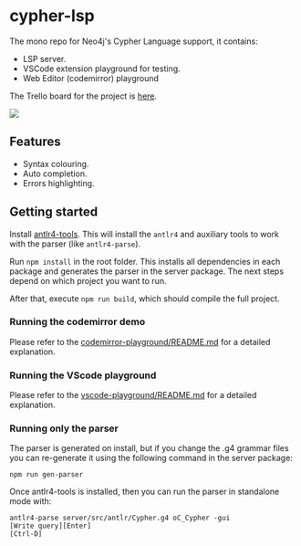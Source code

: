 # cypher-lsp

The mono repo for Neo4j's Cypher Language support, it contains:

- LSP server.
- VSCode extension playground for testing.
- Web Editor (codemirror) playground

The Trello board for the project is [here](https://trello.com/b/0MAa3MMW/cypher-language-support).

![](./imgs/auto-completion.gif)

## Features

- Syntax colouring.
- Auto completion.
- Errors highlighting.

## Getting started

Install [antlr4-tools](https://github.com/antlr/antlr4-tools). This will install the `antlr4` and auxiliary tools to work with the parser (like `antlr4-parse`).

Run `npm install` in the root folder. This installs all dependencies in each package and generates the parser in the server package. The next steps depend on which project you want to run.

After that, execute `npm run build`, which should compile the full project.

### Running the codemirror demo

Please refer to the [codemirror-playground/README.md](./packages/codemirror-playground/README.md) for a detailed explanation.

### Running the VScode playground

Please refer to the [vscode-playground/README.md](./packages/vscode-playground/README.md) for a detailed explanation.

### Running only the parser

The parser is generated on install, but if you change the .g4 grammar files you can re-generate it using the following command in the server package:

```
npm run gen-parser
```

Once antlr4-tools is installed, then you can run the parser in standalone mode with:

```
antlr4-parse server/src/antlr/Cypher.g4 oC_Cypher -gui
[Write query][Enter]
[Ctrl-D]
```
